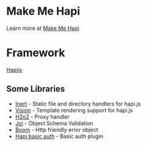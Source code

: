 # Make Me Hapi
Learn more at [Make Me Hapi](https://github.com/hapijs/makemehapi)

# Framework
[Hapijs](https://github.com/hapijs/hapi)

## Some Libraries
* [Inert](https://github.com/hapijs/inert) - Static file and directory handlers for hapi.js
* [Vision](https://github.com/hapijs/vision) - Template rendering support for hapi.js
* [H2o2](https://github.com/hapijs/h2o2) - Proxy handler
* [Joi](https://github.com/hapijs/joi) - Object Schema Validation
* [Boom](https://github.com/hapijs/boom) - Http friendly error object
* [Hapi basic auth](https://github.com/hapijs/hapi-auth-basic) - Basic auth plugin
